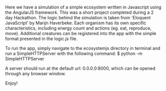 Here we have a simulation of a simple ecosystem written in Javascript using the AngularJS framework. This was a short project completed during a 2 day Hackathon. The logic behind the simulation is taken from 'Eloquent JavaScript' by Marijn Haverbeke.
Each organism has its own specific characteristics, including energy count and actions (eg. eat, reproduce, move). Additional creatures can be registered into the app with the simple format presented in the logic.js file.

To run the app, simply navigate to the ecosystemjs directory in terminal and run a SimpleHTTPServer with the following command:
$ python -m SimpleHTTPServer

A server should run at the default url: 0.0.0.0:8000, which can be opened through any browser window.

Enjoy!
